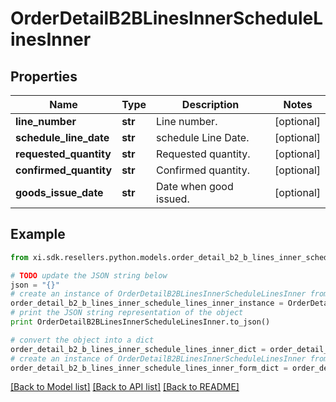 # OrderDetailB2BLinesInnerScheduleLinesInner


## Properties

Name | Type | Description | Notes
------------ | ------------- | ------------- | -------------
**line_number** | **str** | Line number. | [optional] 
**schedule_line_date** | **str** | schedule Line Date. | [optional] 
**requested_quantity** | **str** | Requested quantity. | [optional] 
**confirmed_quantity** | **str** | Confirmed quantity. | [optional] 
**goods_issue_date** | **str** | Date when good issued. | [optional] 

## Example

```python
from xi.sdk.resellers.python.models.order_detail_b2_b_lines_inner_schedule_lines_inner import OrderDetailB2BLinesInnerScheduleLinesInner

# TODO update the JSON string below
json = "{}"
# create an instance of OrderDetailB2BLinesInnerScheduleLinesInner from a JSON string
order_detail_b2_b_lines_inner_schedule_lines_inner_instance = OrderDetailB2BLinesInnerScheduleLinesInner.from_json(json)
# print the JSON string representation of the object
print OrderDetailB2BLinesInnerScheduleLinesInner.to_json()

# convert the object into a dict
order_detail_b2_b_lines_inner_schedule_lines_inner_dict = order_detail_b2_b_lines_inner_schedule_lines_inner_instance.to_dict()
# create an instance of OrderDetailB2BLinesInnerScheduleLinesInner from a dict
order_detail_b2_b_lines_inner_schedule_lines_inner_form_dict = order_detail_b2_b_lines_inner_schedule_lines_inner.from_dict(order_detail_b2_b_lines_inner_schedule_lines_inner_dict)
```
[[Back to Model list]](../README.md#documentation-for-models) [[Back to API list]](../README.md#documentation-for-api-endpoints) [[Back to README]](../README.md)



